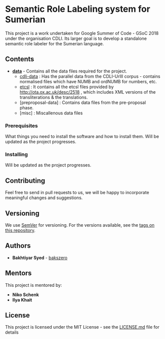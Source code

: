 # Semantic Role Labeling system for Sumerian

This project is a work undertaken for Google Summer of Code - GSoC 2018 under the organisation CDLI.
Its larger goal is to develop a standalone semantic role labeler for the Sumerian language.


## Contents

* **[data](data)** - Contains all the data files required for the project.
	* [cdli-data](data/cdli-data) : Has the parallel data from the CDLI-UrIII corpus - contains normalised files which have NUMB and ordNUMB for numbers, etc.
	* [etcsl](data/etcsl) : It contains all the etcsl files provided by http://ota.ox.ac.uk/desc/2518 , which includes XML versions of the transliterations & the translations.
	* [preproposal-data] : Contains data files from the pre-proposal phase.
	* [misc] : Miscallenous data files

### Prerequisites

What things you need to install the software and how to install them.
Will be updated as the project progresses.


### Installing

Will be updated as the project progresses.


## Contributing

Feel free to send in pull requests to us, we will be happy to incorporate meaningful changes and suggestions.

## Versioning

We use [SemVer](http://semver.org/) for versioning. For the versions available, see the [tags on this repository](https://github.com/your/project/tags). 

## Authors

* **Bakhtiyar Syed** - [bakszero](https://github.com/PurpleBooth)

## Mentors

This project is mentored by:

* **Niko Schenk**
* **Ilya Khait**


## License

This project is licensed under the MIT License - see the [LICENSE.md](LICENSE.md) file for details